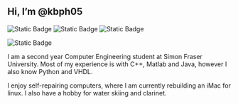 ## Hi, I’m @kbph05
<img alt="Static Badge" src="https://img.shields.io/badge/-C%2B%2B-blue?logo=cplusplus&labelColor=grey">  <img alt="Static Badge" src="https://img.shields.io/badge/Java-%2523ED8B00?logo=openjdk&logoColor=white&labelColor=grey&color=blue">  <img alt="Static Badge" src="https://img.shields.io/badge/-Python-blue?logo=python&logoColor=white&labelColor=grey">

<img alt="Static Badge" src="https://img.shields.io/badge/-Eclipse-blue?logo=eclipse&logoColor=white&labelColor=grey">

I am a second year Computer Engineering student at Simon Fraser University. Most of my experience is with C++, Matlab and Java, however I also know Python and VHDL.

I enjoy self-repairing computers, where I am currently rebuilding an iMac for linux. I also have a hobby for water skiing and clarinet.


<!---
kbph05/kbph05 is a ✨ special ✨ repository because its `README.md` (this file) appears on your GitHub profile.
You can click the Preview link to take a look at your changes.
--->
